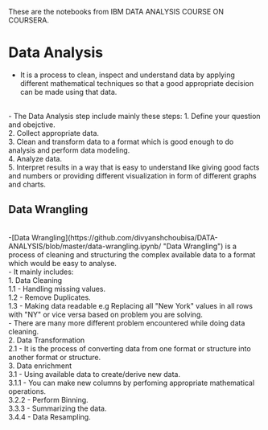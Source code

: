 These are the notebooks from IBM DATA ANALYSIS COURSE ON COURSERA.
# Data Analysis
- It is a process to clean, inspect and understand data by applying different mathematical techniques so that a good appropriate decision can be made using that data.
</br>
- The Data Analysis step include mainly these steps:
                       1. Define your question and obejctive.</br>
                       2. Collect appropriate data.</br>
                       3. Clean and transform data to a format which is good enough to do analysis and perform data modeling.</br>
                       4. Analyze data.</br>
                       5. Interpret results in a way that is easy to understand like giving good facts and numbers or providing different visualization in form of different graphs and charts.</br>

## Data Wrangling                       
</br>
-[Data Wrangling](https://github.com/divyanshchoubisa/DATA-ANALYSIS/blob/master/data-wrangling.ipynb/ "Data Wrangling") is a process of cleaning and structuring the complex available data to a format which would be easy to analyse.</br>
- It mainly includes:</br>
            1. Data Cleaning</br>
                 1.1 - Handling missing values.</br>
                 1.2 - Remove Duplicates.</br>
                 1.3 - Making data readable e.g Replacing all "New York" values in all rows with "NY" or vice versa based on problem you are solving.</br>
                 - There are many more different problem encountered while doing data cleaning.</br>
            2. Data Transformation</br>
                 2.1 - It is the process of converting data from one format or structure into another format or structure.</br> 
            3. Data enrichment</br>
                3.1 - Using available data to create/derive new data.</br>
                      3.1.1 - You can make new columns by perfoming appropriate mathematical operations.</br>
                      3.2.2 - Perform Binning.</br>
                      3.3.3 - Summarizing the data.</br>
                      3.4.4 - Data Resampling.</br>







